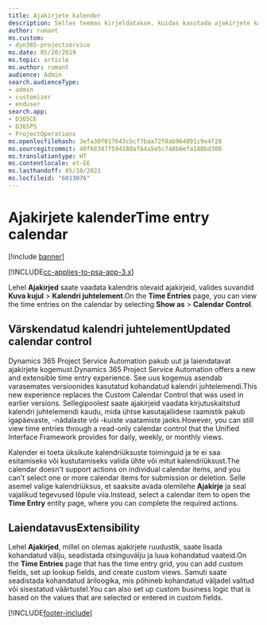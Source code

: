 ```yaml
---
title: Ajakirjete kalender
description: Selles teemas kirjeldatakse, kuidas kasutada ajakirjete kalendrit.
author: rumant
ms.custom:
- dyn365-projectservice
ms.date: 05/20/2019
ms.topic: article
ms.author: rumant
audience: Admin
search.audienceType:
- admin
- customizer
- enduser
search.app:
- D365CE
- D365PS
- ProjectOperations
ms.openlocfilehash: 3efa30f017643cbcf7baa72f8ab964091c9e4f28
ms.sourcegitcommit: 40f68387f594180af64a5e5c748b6efa188bd300
ms.translationtype: HT
ms.contentlocale: et-EE
ms.lasthandoff: 05/10/2021
ms.locfileid: "6013076"
---
```

# <a name="time-entry-calendar"></a><span data-ttu-id="77dc8-103">Ajakirjete kalender</span><span class="sxs-lookup"><span data-stu-id="77dc8-103">Time entry calendar</span></span>

[!include [banner](../includes/psa-now-project-operations.md)]

[!INCLUDE[cc-applies-to-psa-app-3.x](../includes/cc-applies-to-psa-app-3x.md)]

<span data-ttu-id="77dc8-104">Lehel **Ajakirjed** saate vaadata kalendris olevaid ajakirjeid, valides suvandid **Kuva kujul** \> **Kalendri juhtelement**.</span><span class="sxs-lookup"><span data-stu-id="77dc8-104">On the **Time Entries** page, you can view the time entries on the calendar by selecting **Show as** \> **Calendar Control**.</span></span>

## <a name="updated-calendar-control"></a><span data-ttu-id="77dc8-105">Värskendatud kalendri juhtelement</span><span class="sxs-lookup"><span data-stu-id="77dc8-105">Updated calendar control</span></span>

<span data-ttu-id="77dc8-106">Dynamics 365 Project Service Automation pakub uut ja laiendatavat ajakirjete kogemust.</span><span class="sxs-lookup"><span data-stu-id="77dc8-106">Dynamics 365 Project Service Automation offers a new and extensible time entry experience.</span></span> <span data-ttu-id="77dc8-107">See uus kogemus asendab varasemates versioonides kasutatud kohandatud kalendri juhtelemendi.</span><span class="sxs-lookup"><span data-stu-id="77dc8-107">This new experience replaces the Custom Calendar Control that was used in earlier versions.</span></span> <span data-ttu-id="77dc8-108">Sellegipoolest saate ajakirjeid vaadata kirjutuskaitstud kalendri juhtelemendi kaudu, mida ühtse kasutajaliidese raamistik pakub igapäevaste, -nädalaste või -kuiste vaatamiste jaoks.</span><span class="sxs-lookup"><span data-stu-id="77dc8-108">However, you can still view time entries through a read-only calendar control that the Unified Interface Framework provides for daily, weekly, or monthly views.</span></span>

<span data-ttu-id="77dc8-109">Kalender ei toeta üksikute kalendriüksuste toiminguid ja te ei saa esitamiseks või kustutamiseks valida ühte või mitut kalendriüksust.</span><span class="sxs-lookup"><span data-stu-id="77dc8-109">The calendar doesn't support actions on individual calendar items, and you can't select one or more calendar items for submission or deletion.</span></span> <span data-ttu-id="77dc8-110">Selle asemel valige kalendriüksus, et saaksite avada olemilehe **Ajakirje** ja seal vajalikud tegevused lõpule viia.</span><span class="sxs-lookup"><span data-stu-id="77dc8-110">Instead, select a calendar item to open the **Time Entry** entity page, where you can complete the required actions.</span></span>

## <a name="extensibility"></a><span data-ttu-id="77dc8-111">Laiendatavus</span><span class="sxs-lookup"><span data-stu-id="77dc8-111">Extensibility</span></span>

<span data-ttu-id="77dc8-112">Lehel **Ajakirjed**, millel on olemas ajakirjete ruudustik, saate lisada kohandatud välju, seadistada otsinguvälju ja luua kohandatud vaateid.</span><span class="sxs-lookup"><span data-stu-id="77dc8-112">On the **Time Entries** page that has the time entry grid, you can add custom fields, set up lookup fields, and create custom views.</span></span> <span data-ttu-id="77dc8-113">Samuti saate seadistada kohandatud äriloogika, mis põhineb kohandatud väljadel valitud või sisestatud väärtustel.</span><span class="sxs-lookup"><span data-stu-id="77dc8-113">You can also set up custom business logic that is based on the values that are selected or entered in custom fields.</span></span>


[!INCLUDE[footer-include](../includes/footer-banner.md)]